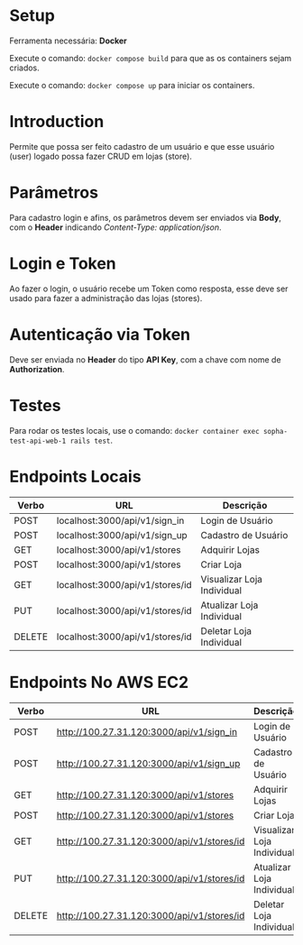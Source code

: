 # Setup

Ferramenta necessária: **Docker**

Execute o comando: `docker compose build` para que as os containers sejam criados.

Execute o comando: `docker compose up` para iniciar os containers.

# Introduction

Permite que possa ser feito cadastro de um usuário e que esse usuário (user) logado possa fazer CRUD em lojas (store).

# Parâmetros

Para cadastro login e afins, os parâmetros devem ser enviados via **Body**, com o **Header** indicando *Content-Type: application/json*.

# Login e Token

Ao fazer o login, o usuário recebe um Token como resposta, esse deve ser usado para fazer a administração das lojas (stores).

# Autenticação via Token

Deve ser enviada no **Header** do tipo **API Key**, com a chave com nome de **Authorization**.

# Testes

Para rodar os testes locais, use o comando: `docker container exec sopha-test-api-web-1 rails test`.

# Endpoints Locais

| Verbo  | URL                    | Descrição                  |
|--------|------------------------|----------------------------|
| POST    | localhost:3000/api/v1/sign_in | Login de Usuário           |
| POST   | localhost:3000/api/v1/sign_up | Cadastro de Usuário        |
| GET    | localhost:3000/api/v1/stores  | Adquirir Lojas             |
| POST   | localhost:3000/api/v1/stores  | Criar Loja                 |
| GET    | localhost:3000/api/v1/stores/id   | Visualizar Loja Individual |
| PUT    | localhost:3000/api/v1/stores/id   | Atualizar Loja Individual  |
| DELETE | localhost:3000/api/v1/stores/id   | Deletar Loja Individual    |

# Endpoints No AWS EC2

| Verbo  | URL                    | Descrição                  |
|--------|------------------------|----------------------------|
| POST    | http://100.27.31.120:3000/api/v1/sign_in | Login de Usuário           |
| POST   | http://100.27.31.120:3000/api/v1/sign_up | Cadastro de Usuário        |
| GET    | http://100.27.31.120:3000/api/v1/stores  | Adquirir Lojas             |
| POST   | http://100.27.31.120:3000/api/v1/stores  | Criar Loja                 |
| GET    | http://100.27.31.120:3000/api/v1/stores/id   | Visualizar Loja Individual |
| PUT    | http://100.27.31.120:3000/api/v1/stores/id   | Atualizar Loja Individual  |
| DELETE | http://100.27.31.120:3000/api/v1/stores/id   | Deletar Loja Individual    |
